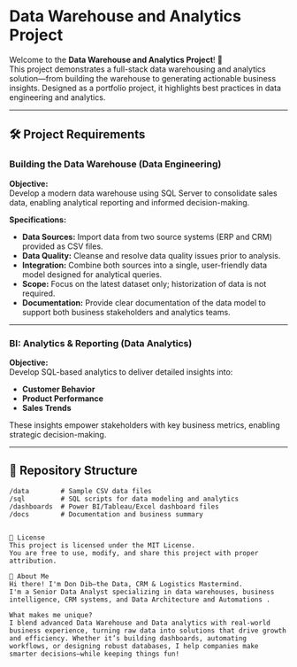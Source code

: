 

# Data Warehouse and Analytics Project

Welcome to the **Data Warehouse and Analytics Project**! 🚀  
This project demonstrates a full-stack data warehousing and analytics solution—from building the warehouse to generating actionable business insights. Designed as a portfolio project, it highlights best practices in data engineering and analytics.

---

## 🛠️ Project Requirements

### Building the Data Warehouse (Data Engineering)

**Objective:**  
Develop a modern data warehouse using SQL Server to consolidate sales data, enabling analytical reporting and informed decision-making.

**Specifications:**
- **Data Sources:** Import data from two source systems (ERP and CRM) provided as CSV files.
- **Data Quality:** Cleanse and resolve data quality issues prior to analysis.
- **Integration:** Combine both sources into a single, user-friendly data model designed for analytical queries.
- **Scope:** Focus on the latest dataset only; historization of data is not required.
- **Documentation:** Provide clear documentation of the data model to support both business stakeholders and analytics teams.

---

### BI: Analytics & Reporting (Data Analytics)

**Objective:**  
Develop SQL-based analytics to deliver detailed insights into:
- **Customer Behavior**
- **Product Performance**
- **Sales Trends**

These insights empower stakeholders with key business metrics, enabling strategic decision-making.

---

## 📂 Repository Structure

```plaintext
/data        # Sample CSV data files
/sql         # SQL scripts for data modeling and analytics
/dashboards  # Power BI/Tableau/Excel dashboard files
/docs        # Documentation and business summary


📝 License
This project is licensed under the MIT License.
You are free to use, modify, and share this project with proper attribution.

🌟 About Me
Hi there! I'm Don Dib—the Data, CRM & Logistics Mastermind.
I'm a Senior Data Analyst specializing in data warehouses, business intelligence, CRM systems, and Data Architecture and Automations .

What makes me unique?
I blend advanced Data Warehouse and Data analytics with real-world business experience, turning raw data into solutions that drive growth and efficiency. Whether it’s building dashboards, automating workflows, or designing robust databases, I help companies make smarter decisions—while keeping things fun!

